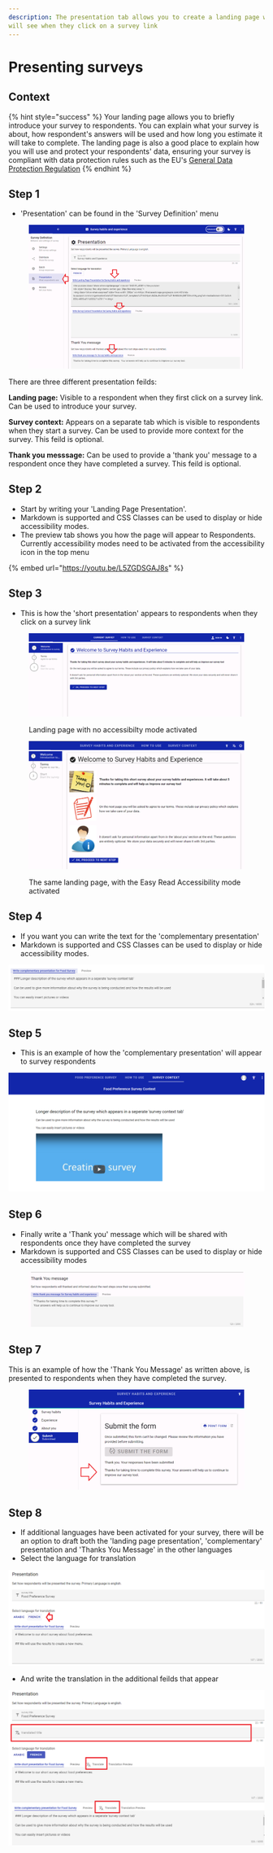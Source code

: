 ```yaml
---
description: The presentation tab allows you to create a landing page which respondents
will see when they click on a survey link
---
```


# Presenting surveys

## Context

{% hint style="success" %}
Your landing page allows you to briefly introduce your survey to respondents.  You can explain what your survey is about, how respondent's answers will be used and how long you estimate it will take to complete.  The landing page is also a good place to explain how you will use and protect your respondents' data, ensuring your survey is compliant with data protection rules such as the EU's [General Data Protection Regulation](https://gdpr.eu/)
{% endhint %}

## Step 1

* 'Presentation' can be found in the 'Survey Definition' menu

<figure><img src="../../../.gitbook/assets/image (27).png" alt=""><figcaption></figcaption></figure>

There are three different presentation feilds:

**Landing page:**  Visible to a respondent when they first click on a survey link.  Can be used to introduce your survey.

**Survey context:**  Appears on a separate tab which is visible to respondents when they start a survey.  Can be used to provide more context for the survey.  This feild is optional.

**Thank you messsage:**  Can be used to provide a 'thank you' message to a respondent once they have completed a survey.  This feild is optional.

## Step 2

* Start by writing your 'Landing Page Presentation'.
* Markdown is supported and CSS Classes can be used to display or hide accessibility modes.
* The preview tab shows you how the page will appear to Respondents.  Currently accessibility modes need to be activated from the accessibility icon in the top menu

{% embed url="https://youtu.be/L5ZGDSGAJ8s" %}

## Step 3

* This is how the 'short presentation' appears to respondents when they click on a survey link

<figure><img src="../../../.gitbook/assets/image (14).png" alt=""><figcaption><p>Landing page with no accessibilty mode activated</p></figcaption></figure>

<figure><img src="../../../.gitbook/assets/image (1) (1) (1).png" alt=""><figcaption><p>The same landing page, with the Easy Read Accessibility mode activated</p></figcaption></figure>

## Step 4

* If you want you can write the text for the 'complementary presentation'
* Markdown is supported and CSS Classes can be used to display or hide accessibility modes.

![](<../../../.gitbook/assets/image (319) (1) (1) (1) (1).png>)

## Step 5

* This is an example of how the 'complementary presentation' will appear to survey respondents

![Screenshot showing how 'complementary presentation appears to repondents](<../../../.gitbook/assets/image (306) (1) (1) (1) (1) (1).png>)

## Step 6


* Finally write a 'Thank you' message which will be shared with respondents once they have completed the survey
* Markdown is supported and CSS Classes can be used to display or hide accessibility modes

<figure><img src="../../../.gitbook/assets/image (1) (6).png" alt=""><figcaption></figcaption></figure>

## Step 7

This is an example of how the 'Thank You Message' as written above, is presented to respondents when they have completed the survey.

<figure><img src="../../../.gitbook/assets/image (2) (1).png" alt=""><figcaption></figcaption></figure>

## Step 8

* If additional languages have been activated for your survey, there will be an option to draft both the 'landing page presentation', 'complementary' presentation and 'Thanks You Message' in the other languages
* Select the language for translation

![](<../../../.gitbook/assets/image (309) (1) (1) (1) (1).png>)

* And write the translation in the additional feilds that appear

![](<../../../.gitbook/assets/image (298) (1).png>)
